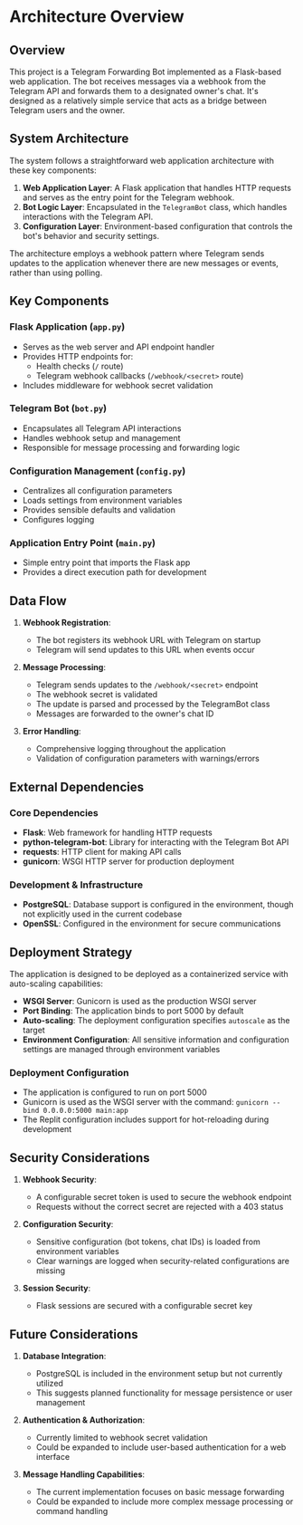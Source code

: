 # Architecture Overview

## Overview

This project is a Telegram Forwarding Bot implemented as a Flask-based web application. The bot receives messages via a webhook from the Telegram API and forwards them to a designated owner's chat. It's designed as a relatively simple service that acts as a bridge between Telegram users and the owner.

## System Architecture

The system follows a straightforward web application architecture with these key components:

1. **Web Application Layer**: A Flask application that handles HTTP requests and serves as the entry point for the Telegram webhook.
2. **Bot Logic Layer**: Encapsulated in the `TelegramBot` class, which handles interactions with the Telegram API.
3. **Configuration Layer**: Environment-based configuration that controls the bot's behavior and security settings.

The architecture employs a webhook pattern where Telegram sends updates to the application whenever there are new messages or events, rather than using polling.

## Key Components

### Flask Application (`app.py`)

- Serves as the web server and API endpoint handler
- Provides HTTP endpoints for:
  - Health checks (`/` route)
  - Telegram webhook callbacks (`/webhook/<secret>` route)
- Includes middleware for webhook secret validation

### Telegram Bot (`bot.py`)

- Encapsulates all Telegram API interactions
- Handles webhook setup and management
- Responsible for message processing and forwarding logic

### Configuration Management (`config.py`)

- Centralizes all configuration parameters
- Loads settings from environment variables
- Provides sensible defaults and validation
- Configures logging

### Application Entry Point (`main.py`)

- Simple entry point that imports the Flask app
- Provides a direct execution path for development

## Data Flow

1. **Webhook Registration**:
   - The bot registers its webhook URL with Telegram on startup
   - Telegram will send updates to this URL when events occur

2. **Message Processing**:
   - Telegram sends updates to the `/webhook/<secret>` endpoint
   - The webhook secret is validated
   - The update is parsed and processed by the TelegramBot class
   - Messages are forwarded to the owner's chat ID

3. **Error Handling**:
   - Comprehensive logging throughout the application
   - Validation of configuration parameters with warnings/errors

## External Dependencies

### Core Dependencies

- **Flask**: Web framework for handling HTTP requests
- **python-telegram-bot**: Library for interacting with the Telegram Bot API
- **requests**: HTTP client for making API calls
- **gunicorn**: WSGI HTTP server for production deployment

### Development & Infrastructure

- **PostgreSQL**: Database support is configured in the environment, though not explicitly used in the current codebase
- **OpenSSL**: Configured in the environment for secure communications

## Deployment Strategy

The application is designed to be deployed as a containerized service with auto-scaling capabilities:

- **WSGI Server**: Gunicorn is used as the production WSGI server
- **Port Binding**: The application binds to port 5000 by default
- **Auto-scaling**: The deployment configuration specifies `autoscale` as the target
- **Environment Configuration**: All sensitive information and configuration settings are managed through environment variables

### Deployment Configuration

- The application is configured to run on port 5000
- Gunicorn is used as the WSGI server with the command: `gunicorn --bind 0.0.0.0:5000 main:app`
- The Replit configuration includes support for hot-reloading during development

## Security Considerations

1. **Webhook Security**:
   - A configurable secret token is used to secure the webhook endpoint
   - Requests without the correct secret are rejected with a 403 status

2. **Configuration Security**:
   - Sensitive configuration (bot tokens, chat IDs) is loaded from environment variables
   - Clear warnings are logged when security-related configurations are missing

3. **Session Security**:
   - Flask sessions are secured with a configurable secret key

## Future Considerations

1. **Database Integration**:
   - PostgreSQL is included in the environment setup but not currently utilized
   - This suggests planned functionality for message persistence or user management

2. **Authentication & Authorization**:
   - Currently limited to webhook secret validation
   - Could be expanded to include user-based authentication for a web interface

3. **Message Handling Capabilities**:
   - The current implementation focuses on basic message forwarding
   - Could be expanded to include more complex message processing or command handling